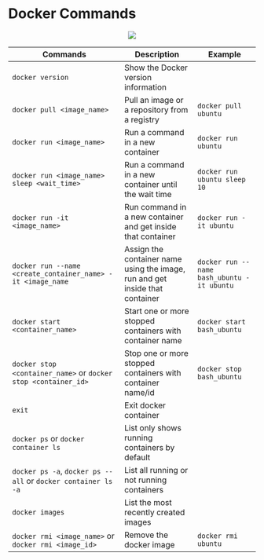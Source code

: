 # Docker Commands
<p align="center">
<img src="https://user-images.githubusercontent.com/75911392/210276325-68a1f015-9777-4e12-a894-95cb4a68ddff.png" class="center"/>
</p>


| Commands                                    | Description                                       | Example                                               |                                                                                         
| --------------------------------------------| --------------------------------------------------|-------------------------------------------------------|
| `docker version`                            | Show the Docker version information
| `docker pull <image_name>`                  | Pull an image or a repository from a registry     | `docker pull ubuntu`  
| `docker run <image_name>`                   | Run a command in a new container                  | `docker run ubuntu`
| `docker run <image_name> sleep <wait_time>` | Run a command in a new container until the wait time | `docker run ubuntu sleep 10`
| `docker run -it <image_name>`               | Run command in a new container and get inside that container| `docker run -it ubuntu`
| `docker run --name <create_container_name> -it <image_name`| Assign the container name using the image, run and get inside that container| `docker run --name bash_ubuntu -it ubuntu`
| `docker start <container_name>`             | Start one or more stopped containers with container name | `docker start bash_ubuntu`
| `docker stop <container_name>` or `docker stop <container_id>`             | Stop one or more stopped containers with container name/id  | `docker stop bash_ubuntu`
| `exit`                                      | Exit docker container                              |
| `docker ps` or `docker container ls`        | List only shows running containers by default
| `docker ps -a`, `docker ps --all` or `docker container ls -a`| List all running or not running containers
| `docker images`                             | List the most recently created images
| `docker rmi <image_name>` or `docker rmi <image_id>`| Remove the docker image                    | `docker rmi ubuntu`


